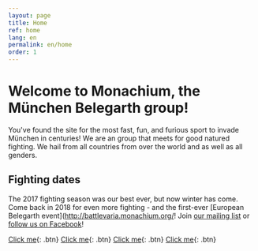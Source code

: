```yaml
---
layout: page
title: Home
ref: home
lang: en
permalink: en/home
order: 1
---
```

# Welcome to Monachium, the München Belegarth group!

You've found the site for the most fast, fun, and furious sport to invade München in centuries!
We are an group that meets for good natured fighting.
We hail from all countries from over the world and as well as all genders.

## Fighting dates

The 2017 fighting season was our best ever, but now winter has come.
Come back in 2018 for even more fighting - and the first-ever [European Belegarth event](http://battlevaria.monachium.org/!
Join [our mailing list](https://groups.google.com/forum/#!forum/belegarth-munich/join) 
or [follow us on Facebook](http://fb.monachium.org/)!

[Click me](http://www.google.com){: .btn} [Click me](http://www.google.com){: .btn} [Click me](http://www.google.com){: .btn} [Click me](http://www.google.com){: .btn}
